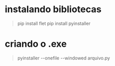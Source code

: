 # instalando bibliotecas 
>pip install flet
>pip install pyinstaller

# criando o .exe
>pyinstaller --onefile --windowed arquivo.py
